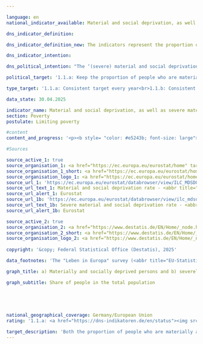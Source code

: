 ```yaml
---

language: en        
national_indicator_available: Material and social deprivation, as well as severe material and social deprivation        

dns_indicator_definition:         

dns_indicator_definition_new: The indicators represent the proportion of people in the total population (in per cent) who are considered to be materially and socially deprived (1.1.a) or severely materially and socially deprived (1.1.b). Material and social deprivation describes the involuntary renunciation of selected consumption due to financial problems and the lack of certain consumer goods for financial reasons.        

dns_indicator_intention:         

dns_political_intention: "The ‘(severe) material and social deprivation’ indicator (also: (severe) material and social deprivation) is intended to identify individual situations of deprivation in order to illustrate living conditions at risk of poverty. It is also part of the Federal Government's detailed poverty and wealth report."        

political_target: '1.1.a: Keep the proportion of people who are materially and socially deprived below the <abbr title="European Union" tabindex="0">EU</abbr> average by 2030<br>1.1.b: Keep the proportion of people suffering severe material and social deprivation below the <abbr title="European Union" tabindex="0">EU</abbr> average by 2030'        

type_target: '1.1.a: Consistent target every year<br>1.1.b: Consistent target every year'        

data_state: 30.04.2025        

indicator_name: Material and social deprivation, as well as severe material and social deprivation        
section: Poverty        
postulate: Limiting poverty        

#content         
content_and_progress: '<p><b style= "color: #e5243b; font-size: large">1.1.a, b Material and social deprivation, as well as severe material and social deprivation</b><br><br>The data used for this indicator is based on the Europe-wide harmonised annual survey on income and living conditions (<abbr title="EU-Statistics on Income and Living Conditions" tabindex="0">EU-SILC</abbr>). In the 2020&nbsp;survey year, <abbr title="EU-Statistics on Income and Living Conditions" tabindex="0">EU-SILC</abbr> underwent extensive methodological revisions and was integrated into the microcensus in response to increasing demands for up-to-date data and the provision of more detailed regional results. As a result of this realignment, the data from 2020&nbsp;onwards is not comparable with that of previous years.<br><br>As part of the development of the Europe 2030&nbsp;targets, the previous indicator of “material deprivation” was revised and expanded to include aspects of social deprivation. Since 2021, it has therefore been referred to as the indicator of “material and social deprivation”. Individuals affected by material and social deprivation experience significantly restricted living conditions due to a lack of financial resources. They, or the household in which they live, are unable to afford at least five of the following thirteen specified items&nbsp;–&nbsp;in the case of severe material and social deprivation, this applies to at least seven of the thirteen items:<br><br>The household cannot afford:<br><br>1. 	To pay rent, mortgage instalments, utility bills, or consumer/instalment loans on time;<br><br>2. 	To keep the home adequately warm;<br><br>3. 	To cover unexpected expenses of a certain amount from their own resources;<br><br>4. 	To eat a meal containing meat, fish or a vegetarian equivalent every other day;<br><br>5. 	To take a one-week holiday away from home each year;<br><br>6. 	To own a car (excluding company or business cars);<br><br>7. 	To replace worn-out furniture.<br><br>The individual cannot afford:<br><br>8. To replace worn-out clothes with new (not second-hand) garments;<br><br>9. To own at least two pairs of properly fitting shoes in good condition;<br><br>10. To spend a small amount of money each week on themselves;<br><br>11. To participate regularly in leisure activities (even if they involve costs);<br><br>12. To meet with friends or family for a drink or meal at least once a month;<br><br>13. To have an internet connection.<br><br>The six individual indicators (points 8&nbsp;to 13) are only collected for persons aged 16&nbsp;and over. For children under 16, the data is derived from the responses of household members aged 16&nbsp;and over. The rule applied is: if at least half of the household members aged 16&nbsp;or over report being unable to afford a specific item (such as replacing worn-out clothes), this is assumed to apply to the children under 16&nbsp;in that household as well. In addition, it is assessed whether children under 16&nbsp;live in a disadvantaged household&nbsp;–&nbsp;that is, whether at least three of the seven household-level criteria are met (such as not being able to heat the home adequately).<br><br>To ensure data comparability, the Statistical Office of the European Union (<abbr title="European Statistical Office" tabindex="0">Eurostat</abbr>) has recalculated figures for years prior to 2021&nbsp;based on the new indicator.<br><br>Over time, deprivation rates in the <abbr title="European Union" tabindex="0">EU</abbr> have consistently been higher than those in Germany. According to <abbr title="European Statistical Office" tabindex="0">Eurostat</abbr> calculations, in 2024, 12.1% of the <abbr title="European Union" tabindex="0">EU</abbr> population were affected by material and social deprivation. This figure was 0.7&nbsp;percentage points higher than the corresponding figure for Germany, which stood at 11.4%. The difference was smaller in the case of severe material and social deprivation: in 2024, 6.2% of the population in Germany were affected&nbsp;–&nbsp;only 0.2&nbsp;percentage points below the <abbr title="European Union" tabindex="0">EU</abbr> average. The politically determined target was therefore met in 2024&nbsp;–&nbsp;although in the case of severe deprivation, only narrowly.<br><br>Clearer differences emerge within Germany across age groups. The deprivation rate among those under the age of 16&nbsp;stood at 13.0%, above the national average, whereas it was only 8.1% for those aged 65&nbsp;and over. A similar pattern appears with regard to severe material and social deprivation: 7.5% of under-16s were affected, compared to just 4.3% of people aged 65&nbsp;and over.<br><br>When examining individual deprivation criteria, some marked differences can also be observed. While comparatively few respondents reported being unable to afford an internet connection (2.5%) or at least two pairs of shoes in good condition (3.9%), around one-third (32.2%) stated that they could not cover unexpected expenses from their own financial resources.</p>'                

#Sources        

source_active_1: true
source_organisation_1: <a href="https://ec.europa.eu/eurostat/home" target="_blank" onclick="return confirm_alert('Eurostat', 'En')">Statistical office of the European Union</a>
source_organisation_1_short: <a href="https://ec.europa.eu/eurostat/home" target="_blank" onclick="return confirm_alert('Eurostat', 'En')">Statistical office of the European Union</a>
source_organisation_logo_1: <a href="https://ec.europa.eu/eurostat/home" target="_blank" onclick="return confirm_alert('Eurostat', 'En')"><img src="https://dns-indikatoren.de/public/OrgImgEn/eurostat.png" alt="Statistical office of the European Union" title=" Click here to visit the homepage of the organizationStatistical office of the European Union" style="height:60px; width:148px; border:transparent"/></a>
source_url_1: 'https://ec.europa.eu/eurostat/databrowser/view/ILC_MDSD07/default/table?lang=en'
source_url_text_1: Material and social deprivation rate - <abbr title="European Statistical Office" tabindex="0">Eurostat</abbr> table [ilc_mdsd07]
source_url_alert_1: Eurostat
source_url_1b: 'https://ec.europa.eu/eurostat/databrowser/view/ilc_mdsd11/default/table?lang=en'
source_url_text_1b: Severe material and social deprivation rate - <abbr title="European Statistical Office" tabindex="0">Eurostat</abbr> table [ilc_mdsd11]
source_url_alert_1b: Eurostat

source_active_2: true
source_organisation_2: <a href="https://www.destatis.de/EN/Home/_node.html" target="_blank">Federal Statistical Office</a>
source_organisation_2_short: <a href="https://www.destatis.de/EN/Home/_node.html" target="_blank">Federal Statistical Office</a>
source_organisation_logo_2: <a href="https://www.destatis.de/EN/Home/_node.html" target="_blank"><img src="https://dns-indikatoren.de/public/OrgImgEn/destatis.png" alt="Federal Statistical Office" title=" Click here to visit the homepage of the organizationFederal Statistical Office" style="height:60px; width:148px; border:transparent"/></a>
        
copyright: '&copy; Federal Statistical Office (Destatis), 2025'        

data_footnotes: 'The "Leben in Europa" survey (<abbr title="EU-Statistics on Income and Living Conditions" tabindex="0">EU-SILC</abbr>), which was previously conducted separately, was integrated into the microcensus as a sub-sample in 2020. Due to the change from a voluntary survey to a survey with general obligation to participate, combined with a new sample composition, it is neither possible to compare the data of the survey year 2020&nbsp;with previous years (break in time series).<br>• From 2020: <abbr title="European Union consisting of 27&nbsp;member states (without United Kingdom)" tabindex="0">EU-27</abbr>&nbsp;(without <abbr title="United Kingdom" tabindex="0">UK</abbr>).'        

graph_title: a) Materially and socially deprived persons and b) severely materially and socially deprived persons        

graph_subtitle: Share of people in the total population        

        

                

national_geographical_coverage: Germany/European Union        
rating: '1.1.a: <a href="https://dns-indikatoren.de/en/status"><img src="https://sdg-indikatoren.de/public/Wettersymbole/Leicht bewölkt.png" title="In 2024 the target value or a better value was achieved, but the average change pointed in the direction of deterioration." alt="Weathersymbol: Clouded sun"/></a><br>1.1.b: <a href="https://dns-indikatoren.de/en/status"><img src="https://sdg-indikatoren.de/public/Wettersymbole/Leicht bewölkt.png" title="In 2024 the target value or a better value was achieved, but the average change pointed in the direction of deterioration." alt="Weathersymbol: Clouded sun"/></a>'        

target_description: 'Both the proportion of people who are materially and socially deprived (1.1.a) and the proportion of people who are severely materially and socially deprived (1.1.b) should be below the corresponding proportion in the <abbr title="European Union" tabindex="0">EU</abbr> each year.<br><br>Based on the target formulation, the difference between the <abbr title="European Union" tabindex="0">EU</abbr> value and the value for Germany is calculated for each year. The indicator values from 2020&nbsp;to 2024&nbsp;are considered for both indicators (due to methodological changes to the survey concept).<br><br>The difference is positive for both indicators for the year 2024, <abbr title="that is to say (id est)" tabindex="0">i.e.</abbr> the share in Germany is lower than the share in the <abbr title="European Union" tabindex="0">EU</abbr> in each case. The politically defined targets have been achieved in 2024, but the differences have steadily decreased over the last five years, meaning that the indicators for 2024&nbsp;are rated as "slightly cloudy".<br><br><br><u>Note:</u> The reference to the proportions in the <abbr title="European Union" tabindex="0">EU</abbr> as target figures means that the indicators can be assessed positively, even if the proportions of the (significantly) materially and socially deprived population in Germany have increased.'        
---
```


